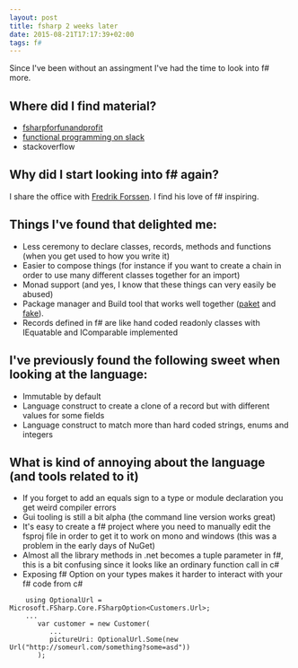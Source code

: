 ```yaml
---
layout: post
title: fsharp 2 weeks later
date: 2015-08-21T17:17:39+02:00
tags: f#
---
```


Since I've been without an assingment I've had the time to look into f# more.

## Where did I find material?

 - [fsharpforfunandprofit](http://fsharpforfunandprofit.com/)
 - [functional programming on slack](http://fpchat.com/)
 - stackoverflow

## Why did I start looking into f# again?

 I share the office with [Fredrik Forssen](https://github.com/wastaz). I find his love of f# inspiring.

## Things I've found that delighted me:

 - Less ceremony to declare classes, records, methods and functions (when you get used to how you write it)
 - Easier to compose things (for instance if you want to create a chain in order to use many different classes together for an import)
 - Monad support (and yes, I know that these things can very easily be abused)
 - Package manager and Build tool that works well together ([paket](https://github.com/fsprojects/Paket) and [fake](https://github.com/fsharp/FAKE)).
 - Records defined in f# are like hand coded readonly classes with IEquatable and IComparable implemented

## I've previously found the following sweet when looking at the language:

 - Immutable by default
 - Language construct to create a clone of a record but with different values for some fields
 - Language construct to match more than hard coded strings, enums and integers

## What is kind of annoying about the language (and tools related to it)

 - If you forget to add an equals sign to a type or module declaration you get weird compiler errors
 - Gui tooling is still a bit alpha (the command line version works great)
 - It's easy to create a f# project where you need to manually edit the fsproj file in order to get it to work on mono and windows (this was a problem in the early days of NuGet)
 - Almost all the library methods in .net becomes a tuple parameter in f#, this is a bit confusing since it looks like an ordinary function call in c#
 - Exposing f# Option on your types makes it harder to interact with your f# code from c#

```
    using OptionalUrl = Microsoft.FSharp.Core.FSharpOption<Customers.Url>;
    ...
       var customer = new Customer(
          ...
          pictureUri: OptionalUrl.Some(new Url("http://someurl.com/something?some=asd"))
       );
```

